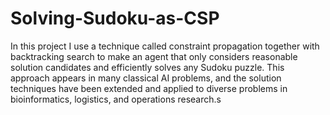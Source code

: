 # Solving-Sudoku-as-CSP

 In this project I use a technique called constraint
propagation together with backtracking search to make an agent
that only considers reasonable solution candidates and efficiently
solves any Sudoku puzzle. This approach appears in many classical
AI problems, and the solution techniques have been extended
and applied to diverse problems in bioinformatics, logistics, and
operations research.s